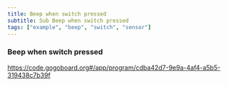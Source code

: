 ```yaml
---
title: Beep when switch pressed
subtitle: Sub Beep when switch pressed
tags: ["example", "beep", "switch", "sensor"]
---
```


### Beep when switch pressed

https://code.gogoboard.org#/app/program/cdba42d7-9e9a-4af4-a5b5-319438c7b39f
<!--stackedit_data:
eyJoaXN0b3J5IjpbMTU3NDM1MTU1Ml19
-->